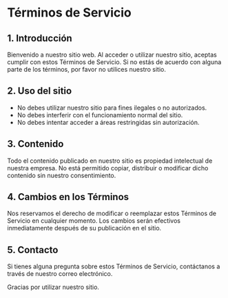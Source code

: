 # Términos de Servicio

## 1. Introducción

Bienvenido a nuestro sitio web. Al acceder o utilizar nuestro sitio, aceptas cumplir con estos Términos de Servicio. Si no estás de acuerdo con alguna parte de los términos, por favor no utilices nuestro sitio.

## 2. Uso del sitio

- No debes utilizar nuestro sitio para fines ilegales o no autorizados.
- No debes interferir con el funcionamiento normal del sitio.
- No debes intentar acceder a áreas restringidas sin autorización.

## 3. Contenido

Todo el contenido publicado en nuestro sitio es propiedad intelectual de nuestra empresa. No está permitido copiar, distribuir o modificar dicho contenido sin nuestro consentimiento.

## 4. Cambios en los Términos

Nos reservamos el derecho de modificar o reemplazar estos Términos de Servicio en cualquier momento. Los cambios serán efectivos inmediatamente después de su publicación en el sitio.

## 5. Contacto

Si tienes alguna pregunta sobre estos Términos de Servicio, contáctanos a través de nuestro correo electrónico.

Gracias por utilizar nuestro sitio.
